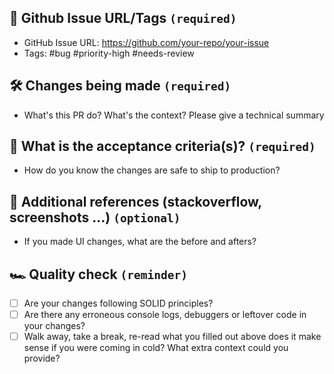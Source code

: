 ## 🌟 Github Issue URL/Tags `(required)`
- GitHub Issue URL: https://github.com/your-repo/your-issue
- Tags: #bug #priority-high #needs-review

## 🛠 Changes being made `(required)`
- What's this PR do?  What's the context? Please give a technical summary

## 🧪 What is the acceptance criteria(s)? `(required)`
- How do you know the changes are safe to ship to production?

## 📸 Additional references (stackoverflow, screenshots …) `(optional)`
- If you made UI changes, what are the before and afters?

## 🏎 Quality check `(reminder)`
- [ ] Are your changes following SOLID principles?
- [ ] Are there any erroneous console logs, debuggers or leftover code in your changes?
- [ ] Walk away, take a break, re-read what you filled out above does it make sense if you were coming in cold? What extra context could you provide?
